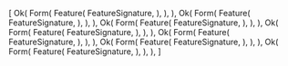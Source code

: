 [
    Ok(
        Form(
            Feature(
                FeatureSignature,
            ),
        ),
    ),
    Ok(
        Form(
            Feature(
                FeatureSignature,
            ),
        ),
    ),
    Ok(
        Form(
            Feature(
                FeatureSignature,
            ),
        ),
    ),
    Ok(
        Form(
            Feature(
                FeatureSignature,
            ),
        ),
    ),
    Ok(
        Form(
            Feature(
                FeatureSignature,
            ),
        ),
    ),
    Ok(
        Form(
            Feature(
                FeatureSignature,
            ),
        ),
    ),
    Ok(
        Form(
            Feature(
                FeatureSignature,
            ),
        ),
    ),
]
